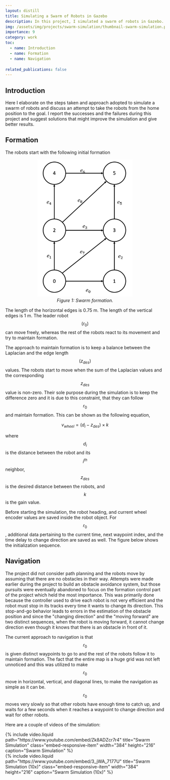 ```yaml
---
layout: distill
title: Simulating a Swarm of Robots in Gazebo
description: In this project, I simulated a swarm of robots in Gazebo. The robots were controlled using a decentralized control algorithm that allowed them to move in a formation while avoiding obstacles.
img: /assets/img/projects/swarm-simulation/thumbnail-swarm-simulation.png
importance: 9
category: work
toc:
  - name: Introduction
  - name: Formation
  - name: Navigation

related_publications: false
---
```


## Introduction

Here I elaborate on the steps taken and approach adopted to simulate a swarm of robots and discuss an attempt to take the robots from the home position to the goal. I report the successes and the failures during this project and suggest solutions that might improve the simulation and give better results.

## Formation

The robots start with the following initial formation

<p align="center">
    <img src="/assets/img/projects/swarm-simulation/formation.png" alt="Swarm Formation." width="300px">
    <br>
    <em>Figure 1: Swarm formation.</em>
</p>

The length of the horizontal edges is 0.75 m. The length of the vertical edges is 1 m. The  leader robot $$(r_0)$$ can move freely, whereas the rest of the robots react to its movement and try to maintain formation.

The approach to maintain formation is to keep a balance between the Laplacian and the edge length $$(z_{des})$$ values. The robots start to move when the sum of the Laplacian values and the corresponding $$z_{des}$$ value is non-zero. Their sole purpose during the simulation is to keep the difference zero and it is due to this constraint, that they can follow $$r_0$$ and maintain formation. This can be shown as the following equation,

$$
    v_{wheel} = (d_i - z_{des}) \times k
$$

where $$d_i$$ is the distance between the robot and its $$i^{th}$$ neighbor, $$z_{des}$$ is the desired distance between the robots, and $$k$$ is the gain value.

Before starting the simulation, the robot heading, and current wheel encoder values are saved inside the robot object. For $$r_0$$, additional data pertaining to the current time, next waypoint index, and the time delay to change direction are saved as well. The figure below shows the initialization sequence.

## Navigation

The project did not consider path planning and the robots move by assuming that there are no obstacles in their way. Attempts were made earlier during the project to build an obstacle avoidance system, but those pursuits were eventually abandoned to focus on the formation control part of the project which held the most importance. This was primarily done because the controller used to drive each robot is not very efficient and the robot must stop in its tracks every time it wants to change its direction. This stop-and-go behavior leads to errors in the estimation of the obstacle position and since the "changing direction" and the "moving forward" are two distinct sequences, when the robot is moving forward, it cannot change direction even though it knows that there is an obstacle in front of it.

The current approach to navigation is that $$r_0$$ is given distinct waypoints to go to and the rest of the robots follow it to maintain formation. The fact that the entire map is a huge grid was not left unnoticed and this was utilized to make $$r_0$$ move in horizontal, vertical, and diagonal lines, to make the navigation as simple as it can be. $$r_0$$ moves very slowly so that other robots have enough time to catch up, and waits for a few seconds when it reaches a waypoint to change direction and wait for other robots.

Here are a couple of videos of the simulation:

<div class="row">
    <div class="col-sm mt-3 mt-md-0 d-flex justify-content-center align-items-center">
        {% include video.liquid path="https://www.youtube.com/embed/Zk8ADZcr7r4" title="Swarm Simulation" class="embed-responsive-item" width="384" height="216" caption="Swarm Simulation" %}
    </div>
</div>

<div class="row">
    <div class="col-sm mt-3 mt-md-0 d-flex justify-content-center align-items-center">
        {% include video.liquid path="https://www.youtube.com/embed/3_jWA_7177U" title="Swarm Simulation (10x)" class="embed-responsive-item" width="384" height="216" caption="Swarm Simulation (10x)" %}
    </div>
</div>
